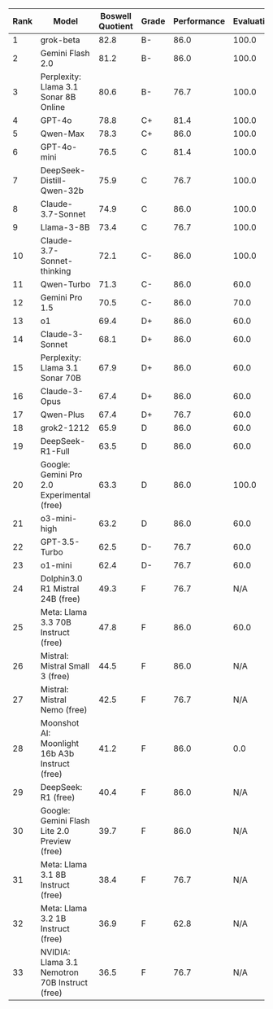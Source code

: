 | Rank | Model | Boswell Quotient | Grade | Performance | Evaluation | Efficiency | Empathy |
|------|-------|-----------------|-------|------------|------------|------------|---------|
| 1 | grok-beta | 82.8 | B- | 86.0 | 100.0 | 88.8 | 56.3 |
| 2 | Gemini Flash 2.0 | 81.2 | B- | 86.0 | 100.0 | 88.2 | 50.3 |
| 3 | Perplexity: Llama 3.1 Sonar 8B Online | 80.6 | B- | 76.7 | 100.0 | 86.4 | 59.3 |
| 4 | GPT-4o | 78.8 | C+ | 81.4 | 100.0 | 85.0 | 48.7 |
| 5 | Qwen-Max | 78.3 | C+ | 86.0 | 100.0 | 82.0 | 45.0 |
| 6 | GPT-4o-mini | 76.5 | C | 81.4 | 100.0 | 72.7 | 52.0 |
| 7 | DeepSeek-Distill-Qwen-32b | 75.9 | C | 76.7 | 100.0 | 85.7 | 41.3 |
| 8 | Claude-3.7-Sonnet | 74.9 | C | 86.0 | 100.0 | 67.4 | 46.0 |
| 9 | Llama-3-8B | 73.4 | C | 76.7 | 100.0 | 64.5 | 52.3 |
| 10 | Claude-3.7-Sonnet-thinking | 72.1 | C- | 86.0 | 100.0 | 63.9 | 38.3 |
| 11 | Qwen-Turbo | 71.3 | C- | 86.0 | 60.0 | 88.7 | 50.3 |
| 12 | Gemini Pro 1.5 | 70.5 | C- | 86.0 | 70.0 | 83.0 | 43.0 |
| 13 | o1 | 69.4 | D+ | 86.0 | 60.0 | 81.6 | 50.0 |
| 14 | Claude-3-Sonnet | 68.1 | D+ | 86.0 | 60.0 | 70.6 | 55.7 |
| 15 | Perplexity: Llama 3.1 Sonar 70B | 67.9 | D+ | 86.0 | 60.0 | 72.4 | 53.0 |
| 16 | Claude-3-Opus | 67.4 | D+ | 86.0 | 60.0 | 81.0 | 42.7 |
| 17 | Qwen-Plus | 67.4 | D+ | 76.7 | 60.0 | 84.7 | 48.3 |
| 18 | grok2-1212 | 65.9 | D | 86.0 | 60.0 | 63.4 | 54.0 |
| 19 | DeepSeek-R1-Full | 63.5 | D | 86.0 | 60.0 | 79.8 | 28.3 |
| 20 | Google: Gemini Pro 2.0 Experimental (free) | 63.3 | D | 86.0 | 100.0 | 67.2 | 0.0 |
| 21 | o3-mini-high | 63.2 | D | 86.0 | 60.0 | 62.3 | 44.3 |
| 22 | GPT-3.5-Turbo | 62.5 | D- | 76.7 | 60.0 | 75.2 | 38.0 |
| 23 | o1-mini | 62.4 | D- | 76.7 | 60.0 | 72.6 | 40.3 |
| 24 | Dolphin3.0 R1 Mistral 24B (free) | 49.3 | F | 76.7 | N/A | 71.0 | 0.0 |
| 25 | Meta: Llama 3.3 70B Instruct (free) | 47.8 | F | 86.0 | 60.0 | 45.4 | 0.0 |
| 26 | Mistral: Mistral Small 3 (free) | 44.5 | F | 86.0 | N/A | 47.5 | 0.0 |
| 27 | Mistral: Mistral Nemo (free) | 42.5 | F | 76.7 | N/A | 50.7 | 0.0 |
| 28 | Moonshot AI: Moonlight 16b A3b Instruct (free) | 41.2 | F | 86.0 | 0.0 | 78.9 | 0.0 |
| 29 | DeepSeek: R1 (free) | 40.4 | F | 86.0 | N/A | 35.3 | 0.0 |
| 30 | Google: Gemini Flash Lite 2.0 Preview (free) | 39.7 | F | 86.0 | N/A | 33.2 | 0.0 |
| 31 | Meta: Llama 3.1 8B Instruct (free) | 38.4 | F | 76.7 | N/A | N/A | 0.0 |
| 32 | Meta: Llama 3.2 1B Instruct (free) | 36.9 | F | 62.8 | N/A | 48.1 | 0.0 |
| 33 | NVIDIA: Llama 3.1 Nemotron 70B Instruct (free) | 36.5 | F | 76.7 | N/A | 32.6 | 0.0 |